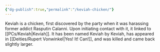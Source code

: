```yaml
---
{"dg-publish":true,"permalink":"/keviah-chicken/"}
---
```


Keviah is a chicken, first discovered by the party when it was harassing former addict Rasputin Calanni. Upon initiating contact with it, it linked to [[PCs/Keviah\|Keviah]]. It has been named Keviah by Keviah, has appeared in [[Deities/Rupert Vonwinkel\|Yes! It! Can!]], and was killed and came back slightly larger.  
